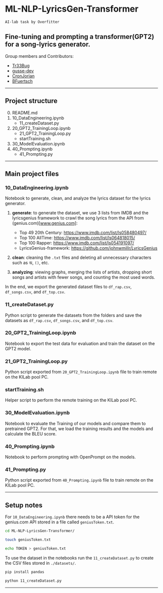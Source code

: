 # ML-NLP-LyricsGen-Transformer
`AI-lab task by Overfitter`

Fine-tuning and prompting a transformer(GPT2) for a song-lyrics generator.
---
Group members and Contributors:
- [Tr33Bug](https://github.com/Tr33Bug)
- [gusse-dev](https://github.com/Gusse-dev)
- [CronJorian](https://github.com/CronJorian)
- [BFuertsch](https://github.com/BenJosh95)

---

## Project structure
0. README.md
1. 10_DataEngineering.ipynb
    - 11_createDataset.py
2.  20_GPT2_TrainingLoop.ipynb
    - 21_GPT2_TrainingLoop.py
    - startTraining.sh
3. 30_ModelEvaluation.ipynb
4. 40_Prompting.ipynb
    - 41_Prompting.py


--- 
## Main project files

### 10_DataEngineering.ipynb
Notebook to generate, clean, and analyze the lyrics dataset for the lyrics generator. 

1. **generate**: to generate the dataset, we use 3 lists from IMDB and the lyricsgenius framework to crawl the song lyrics from the API from (genius.com)[www.genius.com]:
    - Top 49 20th Century: https://www.imdb.com/list/ls058480497/
    - Top 100 AllTime: https://www.imdb.com/list/ls064818015/
    - Top 100 Rapper: https://www.imdb.com/list/ls054191097/
    - LyricsGenius-framework: https://github.com/johnwmillr/LyricsGenius
    
2. **clean**: cleaning the `.txt` files and deleting all unnecessary characters such as `워`, `()`, etc.
3. **analyzing**: viewing graphs, merging the lists of artists, dropping short songs and artists with fewer songs, and counting the most used words. 

In the end, we export the generated dataset files to `df_rap.csv`, `df_songs.csv`, and `df_top.csv`.

### 11_createDataset.py
Python script to generate the datasets from the folders and save the datasets as `df_rap.csv`, `df_songs.csv`, and `df_top.csv`.

### 20_GPT2_TrainingLoop.ipynb
Notebook to export the test data for evaluation and train the dataset on the GPT2 model. 

### 21_GPT2_TrainingLoop.py
Python script exported from `20_GPT2_TrainingLoop.ipynb` file to train remote on the KILab pool PC.  

### startTraining.sh
Helper script to perform the remote training on the KILab pool PC.

### 30_ModelEvaluation.ipynb
Notebook to evaluate the Training of our models and compare them to pretrained GPT2. For that, we load the training results and the models and calculate the BLEU score.

### 40_Prompting.ipynb
Notebook to perform prompting with OpenPrompt on the models. 

### 41_Prompting.py
Python script exported from `40_Prompting.ipynb` file to train remote on the KILab pool PC.

---

## Setup notes

For `10_DataEngineering.ipynb` there needs to be a API token for the genius.com API stored in a file called `geniusToken.txt`.
```Bash
cd ML-NLP-LyricsGen-Transformer/

touch geniusToken.txt

echo TOKEN > geniusToken.txt
```
To use the dataset in the notebooks run the `11_createDataset.py` to create the CSV files stored in `./datasets/`.

```Bash
pip install pandas

python 11_createDataset.py
```

---

